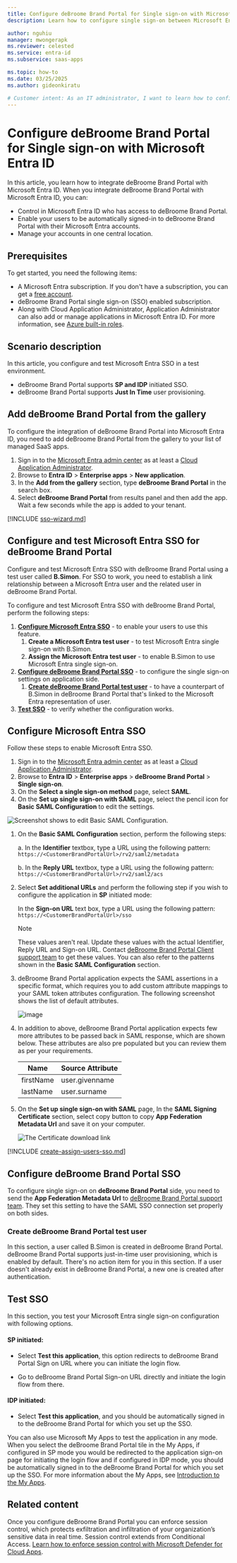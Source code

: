 ```yaml
---
title: Configure deBroome Brand Portal for Single sign-on with Microsoft Entra ID
description: Learn how to configure single sign-on between Microsoft Entra ID and deBroome Brand Portal.

author: nguhiu
manager: mwongerapk
ms.reviewer: celested
ms.service: entra-id
ms.subservice: saas-apps

ms.topic: how-to
ms.date: 03/25/2025
ms.author: gideonkiratu

# Customer intent: As an IT administrator, I want to learn how to configure single sign-on between Microsoft Entra ID and deBroome Brand Portal so that I can control who has access to deBroome Brand Portal, enable automatic sign-in with Microsoft Entra accounts, and manage my accounts in one central location.
---
```


# Configure deBroome Brand Portal for Single sign-on with Microsoft Entra ID

In this article,  you learn how to integrate deBroome Brand Portal with Microsoft Entra ID. When you integrate deBroome Brand Portal with Microsoft Entra ID, you can:

* Control in Microsoft Entra ID who has access to deBroome Brand Portal.
* Enable your users to be automatically signed-in to deBroome Brand Portal with their Microsoft Entra accounts.
* Manage your accounts in one central location.

## Prerequisites

To get started, you need the following items:

* A Microsoft Entra subscription. If you don't have a subscription, you can get a [free account](https://azure.microsoft.com/pricing/purchase-options/azure-account?cid=msft_learn).
* deBroome Brand Portal single sign-on (SSO) enabled subscription.
* Along with Cloud Application Administrator, Application Administrator can also add or manage applications in Microsoft Entra ID.
For more information, see [Azure built-in roles](~/identity/role-based-access-control/permissions-reference.md).

## Scenario description

In this article,  you configure and test Microsoft Entra SSO in a test environment.

* deBroome Brand Portal supports **SP and IDP** initiated SSO.
* deBroome Brand Portal supports **Just In Time** user provisioning.

## Add deBroome Brand Portal from the gallery

To configure the integration of deBroome Brand Portal into Microsoft Entra ID, you need to add deBroome Brand Portal from the gallery to your list of managed SaaS apps.

1. Sign in to the [Microsoft Entra admin center](https://entra.microsoft.com) as at least a [Cloud Application Administrator](~/identity/role-based-access-control/permissions-reference.md#cloud-application-administrator).
1. Browse to **Entra ID** > **Enterprise apps** > **New application**.
1. In the **Add from the gallery** section, type **deBroome Brand Portal** in the search box.
1. Select **deBroome Brand Portal** from results panel and then add the app. Wait a few seconds while the app is added to your tenant.

 [!INCLUDE [sso-wizard.md](~/identity/saas-apps/includes/sso-wizard.md)]

<a name='configure-and-test-azure-ad-sso-for-debroome-brand-portal'></a>

## Configure and test Microsoft Entra SSO for deBroome Brand Portal

Configure and test Microsoft Entra SSO with deBroome Brand Portal using a test user called **B.Simon**. For SSO to work, you need to establish a link relationship between a Microsoft Entra user and the related user in deBroome Brand Portal.

To configure and test Microsoft Entra SSO with deBroome Brand Portal, perform the following steps:

1. **[Configure Microsoft Entra SSO](#configure-azure-ad-sso)** - to enable your users to use this feature.
    1. **Create a Microsoft Entra test user** - to test Microsoft Entra single sign-on with B.Simon.
    1. **Assign the Microsoft Entra test user** - to enable B.Simon to use Microsoft Entra single sign-on.
1. **[Configure deBroome Brand Portal SSO](#configure-debroome-brand-portal-sso)** - to configure the single sign-on settings on application side.
    1. **[Create deBroome Brand Portal test user](#create-debroome-brand-portal-test-user)** - to have a counterpart of B.Simon in deBroome Brand Portal that's linked to the Microsoft Entra representation of user.
1. **[Test SSO](#test-sso)** - to verify whether the configuration works.

<a name='configure-azure-ad-sso'></a>

## Configure Microsoft Entra SSO

Follow these steps to enable Microsoft Entra SSO.

1. Sign in to the [Microsoft Entra admin center](https://entra.microsoft.com) as at least a [Cloud Application Administrator](~/identity/role-based-access-control/permissions-reference.md#cloud-application-administrator).
1. Browse to **Entra ID** > **Enterprise apps** > **deBroome Brand Portal** > **Single sign-on**.
1. On the **Select a single sign-on method** page, select **SAML**.
1. On the **Set up single sign-on with SAML** page, select the pencil icon for **Basic SAML Configuration** to edit the settings.

  ![Screenshot shows to edit Basic SAML Configuration.](common/edit-urls.png "Basic Configuration")

1. On the **Basic SAML Configuration** section, perform the following steps:

    a. In the **Identifier** textbox, type a URL using the following pattern:
    `https://<CustomerBrandPortalUrl>/rv2/saml2/metadata`

    b. In the **Reply URL** textbox, type a URL using the following pattern:
    `https://<CustomerBrandPortalUrl>/rv2/saml2/acs` 

1. Select **Set additional URLs** and perform the following step if you wish to configure the application in **SP** initiated mode:

    In the **Sign-on URL** text box, type a URL using the following pattern:
    `https://<CustomerBrandPortalUrl>/sso`

    > [!NOTE]
	> These values aren't real. Update these values with the actual Identifier, Reply URL and Sign-on URL. Contact [deBroome Brand Portal Client support team](mailto:support@debroome.com) to get these values. You can also refer to the patterns shown in the **Basic SAML Configuration** section.

1. deBroome Brand Portal application expects the SAML assertions in a specific format, which requires you to add custom attribute mappings to your SAML token attributes configuration. The following screenshot shows the list of default attributes.

    ![image](common/default-attributes.png)

1. In addition to above, deBroome Brand Portal application expects few more attributes to be passed back in SAML response, which are shown below. These attributes are also pre populated but you can review them as per your requirements.

    | Name | Source Attribute|
    | ------------ | --------- |
    | firstName | user.givenname |
    | lastName | user.surname |
   
1. On the **Set up single sign-on with SAML** page, In the **SAML Signing Certificate** section, select copy button to copy **App Federation Metadata Url** and save it on your computer.

	![The Certificate download link](common/copy-metadataurl.png)

<a name='create-an-azure-ad-test-user'></a>

[!INCLUDE [create-assign-users-sso.md](~/identity/saas-apps/includes/create-assign-users-sso.md)]

## Configure deBroome Brand Portal SSO

To configure single sign-on on **deBroome Brand Portal** side, you need to send the **App Federation Metadata Url** to [deBroome Brand Portal support team](mailto:support@debroome.com). They set this setting to have the SAML SSO connection set properly on both sides.

### Create deBroome Brand Portal test user

In this section, a user called B.Simon is created in deBroome Brand Portal. deBroome Brand Portal supports just-in-time user provisioning, which is enabled by default. There's no action item for you in this section. If a user doesn't already exist in deBroome Brand Portal, a new one is created after authentication.

## Test SSO

In this section, you test your Microsoft Entra single sign-on configuration with following options. 

#### SP initiated:

* Select **Test this application**, this option redirects to deBroome Brand Portal Sign on URL where you can initiate the login flow.  

* Go to deBroome Brand Portal Sign-on URL directly and initiate the login flow from there.

#### IDP initiated:

* Select **Test this application**, and you should be automatically signed in to the deBroome Brand Portal for which you set up the SSO. 

You can also use Microsoft My Apps to test the application in any mode. When you select the deBroome Brand Portal tile in the My Apps, if configured in SP mode you would be redirected to the application sign-on page for initiating the login flow and if configured in IDP mode, you should be automatically signed in to the deBroome Brand Portal for which you set up the SSO. For more information about the My Apps, see [Introduction to the My Apps](https://support.microsoft.com/account-billing/sign-in-and-start-apps-from-the-my-apps-portal-2f3b1bae-0e5a-4a86-a33e-876fbd2a4510).

## Related content

Once you configure deBroome Brand Portal you can enforce session control, which protects exfiltration and infiltration of your organization’s sensitive data in real time. Session control extends from Conditional Access. [Learn how to enforce session control with Microsoft Defender for Cloud Apps](/cloud-app-security/proxy-deployment-aad).
